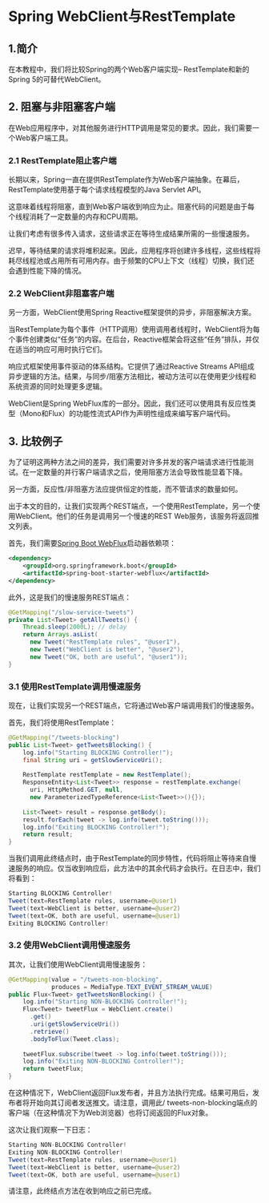 # Spring WebClient与RestTemplate

## 1.简介

在本教程中，我们将比较Spring的两个Web客户端实现– RestTemplate和新的Spring 5的可替代WebClient。

## 2. 阻塞与非阻塞客户端
在Web应用程序中，对其他服务进行HTTP调用是常见的要求。因此，我们需要一个Web客户端工具。

### 2.1 RestTemplate阻止客户端
长期以来，Spring一直在提供RestTemplate作为Web客户端抽象。在幕后，RestTemplate使用基于每个请求线程模型的Java Servlet API。

这意味着线程将阻塞，直到Web客户端收到响应为止。阻塞代码的问题是由于每个线程消耗了一定数量的内存和CPU周期。

让我们考虑有很多传入请求，这些请求正在等待生成结果所需的一些慢速服务。

迟早，等待结果的请求将堆积起来。因此，应用程序将创建许多线程，这些线程将耗尽线程池或占用所有可用内存。由于频繁的CPU上下文（线程）切换，我们还会遇到性能下降的情况。

### 2.2 WebClient非阻塞客户端
另一方面，WebClient使用Spring Reactive框架提供的异步，非阻塞解决方案。

当RestTemplate为每个事件（HTTP调用）使用调用者线程时，WebClient将为每个事件创建类似“任务”的内容。在后台，Reactive框架会将这些“任务”排队，并仅在适当的响应可用时执行它们。

响应式框架使用事件驱动的体系结构。它提供了通过Reactive Streams API组成异步逻辑的方法。结果，与同步/阻塞方法相比，被动方法可以在使用更少线程和系统资源的同时处理更多逻辑。

WebClient是Spring WebFlux库的一部分。因此，我们还可以使用具有反应性类型（Mono和Flux）的功能性流式API作为声明性组成来编写客户端代码。

## 3. 比较例子
为了证明这两种方法之间的差异，我们需要对许多并发的客户端请求进行性能测试。在一定数量的并行客户端请求之后，使用阻塞方法会导致性能显着下降。

另一方面，反应性/非阻塞方法应提供恒定的性能，而不管请求的数量如何。

出于本文的目的，让我们实现两个REST端点，一个使用RestTemplate，另一个使用WebClient。他们的任务是调用另一个慢速的REST Web服务，该服务将返回推文列表。

首先，我们需要[Spring Boot WebFlux](https://search.maven.org/search?q=a:spring-boot-starter-webflux)启动器依赖项：

```xml
<dependency>
    <groupId>org.springframework.boot</groupId>
    <artifactId>spring-boot-starter-webflux</artifactId>
</dependency>
```

此外，这是我们的慢速服务REST端点：

```java
@GetMapping("/slow-service-tweets")
private List<Tweet> getAllTweets() {
    Thread.sleep(2000L); // delay
    return Arrays.asList(
      new Tweet("RestTemplate rules", "@user1"),
      new Tweet("WebClient is better", "@user2"),
      new Tweet("OK, both are useful", "@user1"));
}
```

### 3.1 使用RestTemplate调用慢速服务

现在，让我们实现另一个REST端点，它将通过Web客户端调用我们的慢速服务。

首先，我们将使用RestTemplate：

```java
@GetMapping("/tweets-blocking")
public List<Tweet> getTweetsBlocking() {
    log.info("Starting BLOCKING Controller!");
    final String uri = getSlowServiceUri();
 
    RestTemplate restTemplate = new RestTemplate();
    ResponseEntity<List<Tweet>> response = restTemplate.exchange(
      uri, HttpMethod.GET, null,
      new ParameterizedTypeReference<List<Tweet>>(){});
 
    List<Tweet> result = response.getBody();
    result.forEach(tweet -> log.info(tweet.toString()));
    log.info("Exiting BLOCKING Controller!");
    return result;
}
```

当我们调用此终结点时，由于RestTemplate的同步特性，代码将阻止等待来自慢速服务的响应。仅当收到响应后，此方法中的其余代码才会执行​​。在日志中，我们将看到：

```java
Starting BLOCKING Controller!
Tweet(text=RestTemplate rules, username=@user1)
Tweet(text=WebClient is better, username=@user2)
Tweet(text=OK, both are useful, username=@user1)
Exiting BLOCKING Controller!
```

### 3.2 使用WebClient调用慢速服务
其次，让我们使用WebClient调用慢速服务：

```java
@GetMapping(value = "/tweets-non-blocking", 
            produces = MediaType.TEXT_EVENT_STREAM_VALUE)
public Flux<Tweet> getTweetsNonBlocking() {
    log.info("Starting NON-BLOCKING Controller!");
    Flux<Tweet> tweetFlux = WebClient.create()
      .get()
      .uri(getSlowServiceUri())
      .retrieve()
      .bodyToFlux(Tweet.class);
 
    tweetFlux.subscribe(tweet -> log.info(tweet.toString()));
    log.info("Exiting NON-BLOCKING Controller!");
    return tweetFlux;
}
```

在这种情况下，WebClient返回Flux发布者，并且方法执行完成。结果可用后，发布者将开始向其订阅者发送推文。请注意，调用此/ tweets-non-blocking端点的客户端（在这种情况下为Web浏览器）也将订阅返回的Flux对象。

这次让我们观察一下日志：

```java
Starting NON-BLOCKING Controller!
Exiting NON-BLOCKING Controller!
Tweet(text=RestTemplate rules, username=@user1)
Tweet(text=WebClient is better, username=@user2)
Tweet(text=OK, both are useful, username=@user1)
```

请注意，此终结点方法在收到响应之前已完成。